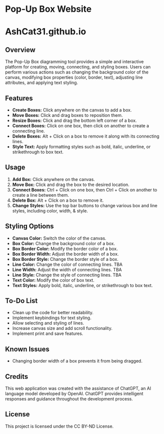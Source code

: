 # Pop-Up Box Website
# AshCat31.github.io

## Overview

The Pop-Up Box diagramming tool provides a simple and interactive platform for creating, moving, connecting, and styling boxes. Users can perform various actions such as changing the background color of the canvas, modifying box properties (color, border, text), adjusting line attributes, and applying text styling.

## Features

- **Create Boxes:** Click anywhere on the canvas to add a box.
- **Move Boxes:** Click and drag boxes to reposition them.
- **Resize Boxes:** Click and drag the bottom left corner of a box.
- **Connect Boxes:** Click on one box, then click on another to create a connecting line.
- **Delete Boxes:** Alt + Click on a box to remove it along with its connecting lines.
- **Style Text:** Apply formatting styles such as bold, italic, underline, or strikethrough to box text.

## Usage

1. **Add Box:** Click anywhere on the canvas.
2. **Move Box:** Click and drag the box to the desired location.
3. **Connect Boxes:** Ctrl + Click on one box, then Ctrl + Click on another to create a line between them.
4. **Delete Box:** Alt + Click on a box to remove it.
5. **Change Styles:** Use the top bar buttons to change various box and line styles, including color, width, & style.

## Styling Options

- **Canvas Color:** Switch the color of the canvas.
- **Box Color:** Change the background color of a box.
- **Box Border Color:** Modify the border color of a box.
- **Box Border Width:** Adjust the border width of a box.
- **Box Border Style:** Change the border style of a box.
- **Line Color:** Change the color of connecting lines. TBA
- **Line Width:** Adjust the width of connecting lines. TBA
- **Line Style:** Change the style of connecting lines. TBA
- **Text Color:** Modify the color of box text.
- **Text Styles:** Apply bold, italic, underline, or strikethrough to box text.

## To-Do List

- Clean up the code for better readability.
- Implement keybindings for text styling.
- Allow selecting and styling of lines.
- Increase canvas size and add scroll functionality.
- Implement print and save features.

## Known Issues

- Changing border width of a box prevents it from being dragged.

## Credits
This web application was created with the assistance of ChatGPT, an AI language model developed by OpenAI. ChatGPT provides intelligent responses and guidance throughout the development process.

## License

This project is licensed under the CC BY-ND License.
